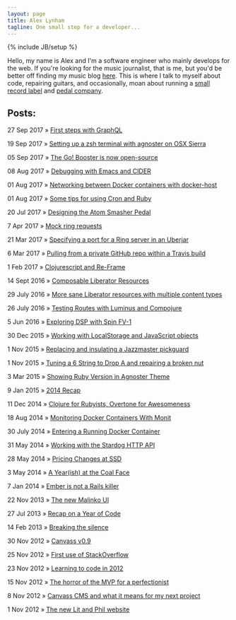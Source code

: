 ```yaml
---
layout: page
title: Alex Lynham
tagline: One small step for a developer...
---
```

{% include JB/setup %}

Hello, my name is Alex and I'm a software engineer who mainly develops for the web. If you're looking for the music journalist, that is me, but you'd be better off finding my music blog <a href="http://www.hipstersunite.net/" target='_blank'>here</a>. This is where I talk to myself about code, repairing guitars, and occasionally, moan about running a [small record label](http://superstardestroyer.co.uk) and [pedal company](https://reverb.com/uk/shop/ssd-devices).


## Posts:

27 Sep 2017 &raquo; <a href="/2017/09/27/first-steps-with-graphql">First steps with GraphQL</a>

19 Sep 2017 &raquo; <a href="/2017/09/19/setting-up-a-zsh-terminal-with-agnoster-on-osx-sierra">Setting up a zsh terminal with agnoster on OSX Sierra</a>

05 Sep 2017 &raquo; <a href="/2017/09/05/the-go-booster">The Go! Booster is now open-source</a>

08 Aug 2017 &raquo; <a href="/2017/08/08/debugging-with-emacs-and-cider">Debugging with Emacs and CIDER</a>

01 Aug 2017 &raquo; <a href="/2017/08/01/networking-between-docker-containers-with-docker-host">Networking between Docker containers with docker-host</a>

01 Aug 2017 &raquo; <a href="/2017/08/01/some-tips-for-using-cron-and-ruby">Some tips for using Cron and Ruby</a>

20 Jul 2017 &raquo; <a href="/2017/07/20/the-atom-smasher-pedal">Designing the Atom Smasher Pedal</a>

7 Apr 2017 &raquo; <a href="/2017/04/07/mock-ring-requests">Mock ring requests</a>

21 Mar 2017 &raquo; <a href="/2017/03/21/specifying-port-for-ring-server-in-uberjar">Specifying a port for a Ring server in an Uberjar</a>

6 Mar 2017 &raquo; <a href="/2017/03/06/pulling-from-a-private-github-repo-within-a-travis-build">Pulling from a private GitHub repo within a Travis build</a>

1 Feb 2017 &raquo; <a href="/2017/02/01/clojurescript-and-re-frame">Clojurescript and Re-Frame</a>

14 Sept 2016 &raquo; <a href="/2016/09/14/composable-liberator-resources">Composable Liberator Resources</a>

29 July 2016 &raquo; <a href="/2016/07/29/more-sane-liberator-resources-with-multiple-content-types">More sane Liberator resources with multiple content types</a>

26 July 2016 &raquo; <a href="/2016/07/26/testing-routes-with-luminus-and-compojure">Testing Routes with Luminus and Compojure</a>

5 Jun 2016 &raquo; <a href="/2016/06/05/exploring-dsp-with-spin-fv-1">Exploring DSP with Spin FV-1</a>

30 Dec 2015 &raquo; <a href="/2015/12/30/working-with-localstorage-and-javascript-objects">Working with LocalStorage and JavaScript objects</a>

1 Nov 2015 &raquo; <a href="/2015/11/01/replacing-and-insulating-a-jazzmaster-pickguard">Replacing and insulating a Jazzmaster pickguard</a>

1 Nov 2015 &raquo; <a href="/2015/11/01/tuning-a-6-string-to-drop-a-and-repairing-a-broken-nut">Tuning a 6 String to Drop A and repairing a broken nut</a>

3 Mar 2015 &raquo; <a href="/2015/03/03/quick-zsh-mod">Showing Ruby Version in Agnoster Theme</a>

9 Jan 2015 &raquo; <a href="/2015/01/09/2014-recap">2014 Recap</a> 

11 Dec 2014 &raquo; <a href="/2014/12/11/clojure-for-rubyists-overtone-for-awesomeness">Clojure for Rubyists, Overtone for Awesomeness</a>

18 Aug 2014 &raquo; <a href="/2014/08/18/monitoring-docker-containers-with-monit">Monitoring Docker Containers With Monit</a>

30 July 2014 &raquo; <a href="/2014/07/30/entering-a-running-docker-container">Entering a Running Docker Container</a>

31 May 2014 &raquo; <a href="/2014/05/31/working-with-stardog">Working with the Stardog HTTP API</a>

28 May 2014 &raquo; <a href="/2014/05/28/pricing-changes-at-ssd">Pricing Changes at SSD</a>

3 May 2014 &raquo; <a href="/2014/05/03/a-yearish-at-the-coal-face">A Year(ish) at the Coal Face</a>

7 Jan 2014 &raquo; <a href="/2014/01/07/ember-is-not-a-rails-killer">Ember is not a Rails killer</a>

22 Nov 2013 &raquo; <a href="/2013/11/22/the-new-malinko-ui">The new Malinko UI</a>

27 Jul 2013 &raquo; <a href="/2013/07/26/recap-on-a-year-of-code">Recap on a Year of Code</a>

14 Feb 2013 &raquo; <a href="/2013/02/14/breaking-the-silence">Breaking the silence</a>

30 Nov 2012 &raquo; <a href="/2012/11/30/canvass-v09">Canvass v0.9</a>

25 Nov 2012 &raquo; <a href="/2012/11/25/first-use-of-stackoverflow">First use of StackOverflow</a>

23 Nov 2012 &raquo; <a href="/2012/11/23/learning-to-code-in-2012">Learning to code in 2012</a>

15 Nov 2012 &raquo; <a href="/2012/11/15/the-horror-of-the-mvp-for-a-perfectionist">The horror of the MVP for a perfectionist</a>

8 Nov 2012 &raquo; <a href="/2012/11/15/canvass-cms-and-what-it-means-for-my-next-project">Canvass CMS and what it means for my next project</a>

1 Nov 2012 &raquo; <a href="/2012/11/15/the-new-lit-and-phil-website">The new Lit and Phil website</a>







